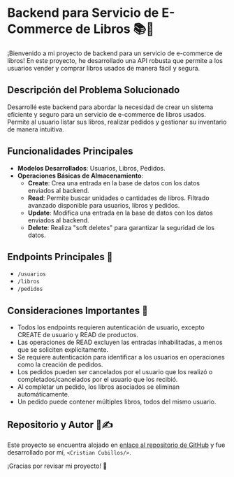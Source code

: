 # Backend para Servicio de E-Commerce de Libros 📚💼

¡Bienvenido a mi proyecto de backend para un servicio de e-commerce de libros! En este proyecto, he desarrollado una API robusta que permite a los usuarios vender y comprar libros usados de manera fácil y segura.

## Descripción del Problema Solucionado

Desarrollé este backend para abordar la necesidad de crear un sistema eficiente y seguro para un servicio de e-commerce de libros usados. Permite al usuario listar sus libros, realizar pedidos y gestionar su inventario de manera intuitiva.

## Funcionalidades Principales

- **Modelos Desarrollados**: Usuarios, Libros, Pedidos.
- **Operaciones Básicas de Almacenamiento**:
  - **Create**: Crea una entrada en la base de datos con los datos enviados al backend.
  - **Read**: Permite buscar unidades o cantidades de libros. Filtrado avanzado disponible para usuarios, libros y pedidos.
  - **Update**: Modifica una entrada en la base de datos con los datos enviados al backend.
  - **Delete**: Realiza "soft deletes" para garantizar la seguridad de los datos.

## Endpoints Principales 🎯

- `/usuarios`
- `/libros`
- `/pedidos`

## Consideraciones Importantes 🚨

- Todos los endpoints requieren autenticación de usuario, excepto CREATE de usuario y READ de productos.
- Las operaciones de READ excluyen las entradas inhabilitadas, a menos que se soliciten explícitamente.
- Se requiere autenticación para identificar a los usuarios en operaciones como la creación de pedidos.
- Los pedidos pueden ser cancelados por el usuario que los realizó o completados/cancelados por el usuario que los recibió.
- Al completar un pedido, los libros asociados se eliminan automáticamente.
- Un pedido puede contener múltiples libros, todos del mismo usuario.

## Repositorio y Autor 📁✍️

Este proyecto se encuentra alojado en [enlace al repositorio de GitHub](https://github.com/CUBILLOSCRISTIAN/proyecto_backend) y fue desarrollado por mí, `<Cristian Cubillos/>`.

¡Gracias por revisar mi proyecto! 🙌
